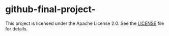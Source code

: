 # github-final-project-
This project is licensed under the Apache License 2.0. See the [LICENSE](LICENSE) file for details.

